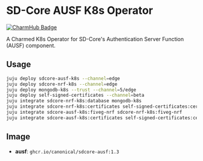 # SD-Core AUSF K8s Operator
[![CharmHub Badge](https://charmhub.io/sdcore-ausf-k8s/badge.svg)](https://charmhub.io/sdcore-ausf-k8s)

A Charmed K8s Operator for SD-Core's Authentication Server Function (AUSF) component. 

## Usage

```bash
juju deploy sdcore-ausf-k8s --channel=edge
juju deploy sdcore-nrf-k8s --channel=edge
juju deploy mongodb-k8s --trust --channel=5/edge
juju deploy self-signed-certificates --channel=beta
juju integrate sdcore-nrf-k8s:database mongodb-k8s
juju integrate sdcore-nrf-k8s:certificates self-signed-certificates:certificates
juju integrate sdcore-ausf-k8s:fiveg-nrf sdcore-nrf-k8s:fiveg-nrf
juju integrate sdcore-ausf-k8s:certificates self-signed-certificates:certificates
```

## Image

- **ausf**: `ghcr.io/canonical/sdcore-ausf:1.3`
